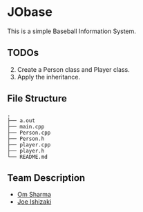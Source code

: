 # JObase

This is a simple Baseball Information System.

## TODOs
2. Create a Person class and Player class.
4. Apply the inheritance.

## File Structure
```
.
├── a.out
├── main.cpp
├── Person.cpp
├── Person.h
├── player.cpp
├── player.h
└── README.md
```

## Team Description
- [Om Sharma](https://linkedin.com/in/ompiepy)
- [Joe Ishizaki](https://www.linkedin.com/in/jo-ishizaki-b0b305260/)
